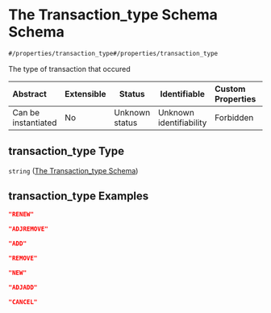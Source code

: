 # The Transaction_type Schema Schema

```txt
#/properties/transaction_type#/properties/transaction_type
```

The type of transaction that occured


| Abstract            | Extensible | Status         | Identifiable            | Custom Properties | Additional Properties | Access Restrictions | Defined In                                                                           |
| :------------------ | ---------- | -------------- | ----------------------- | :---------------- | --------------------- | ------------------- | ------------------------------------------------------------------------------------ |
| Can be instantiated | No         | Unknown status | Unknown identifiability | Forbidden         | Allowed               | none                | [quote_schema.schema.json\*](../out/quote_schema.schema.json "open original schema") |

## transaction_type Type

`string` ([The Transaction_type Schema](quote_schema-properties-the-transaction_type-schema.md))

## transaction_type Examples

```json
"RENEW"
```

```json
"ADJREMOVE"
```

```json
"ADD"
```

```json
"REMOVE"
```

```json
"NEW"
```

```json
"ADJADD"
```

```json
"CANCEL"
```
